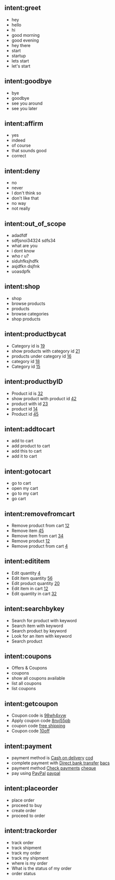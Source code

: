 ## intent:greet
- hey
- hello
- hi
- good morning
- good evening
- hey there
- start
- startup
- lets start
- let's start

## intent:goodbye
- bye
- goodbye
- see you around
- see you later

## intent:affirm
- yes
- indeed
- of course
- that sounds good
- correct

## intent:deny
- no
- never
- I don't think so
- don't like that
- no way
- not really

## intent:out_of_scope
- adadfdf
- sdfjsnoi34324 sdfs34
- what are you
- i dont know
- who r u?
- siduhfksjhdfk
- asjdfkn dsjfnk
- uoasdpfk


## intent:shop
- shop
- browse products
- products
- browse categories
- shop products

## intent:productbycat
- Category id is [19](cat_id)
- show products with category id [21](cat_id)
- products under category id [16](cat_id)
- category id [18](cat_id)
- Category id [15](cat_id)

## intent:productbyID
- Product id is [32](pro_id)
- show product with product id [42](pro_id)
- product with id [23](pro_id)
- product id [14](pro_id)
- Product id [45](pro_id)

## intent:addtocart
- add to cart
- add product to cart
- add this to cart
- add it to cart

## intent:gotocart
- go to cart
- open my cart
- go to my cart
- go cart

## intent:removefromcart
- Remove product from cart [12](r_id)
- Remove item [45](r_id)
- Remove item from cart [34](r_id)
- Remove product [12](r_id)
- Remove product from cart [4](r_id)

## intent:edititem
- Edit quantity [4](e_id)
- Edit item quantity [56](e_id)
- Edit product quantity [20](e_id)
- Edit item in cart [12](e_id)
- Edit quantity in cart [32](e_id)

## intent:searchbykey
- Search for product with keyword
- Search item with keyword
- Search product by keyword
- Look for an item with keyword
- Search product

## intent:coupons
- Offers & Coupons
- coupons
- show all coupons available
- list all coupons
- list coupons

## intent:getcoupon
- Coupon code is [98wh4xvw](cp)
- Apply coupon code [8nvj55pb](cp)
- coupon code [free shipping](cp)
- Coupon code [10off](cp)

## intent:payment
- payment method is [Cash on delivery](pmt) [cod](pmi)
- complete payment with [Direct bank transfer](pmt) [bacs](pmi)
- payment method [Check payments](pmt) [cheque](pmi)
- pay using [PayPal](pmt) [paypal](pmi)

## intent:placeorder
- place order
- proceed to buy
- create order
- proceed to order

## intent:trackorder
- track order
- track shipment
- track my order
- track my shipment
- where is my order
- What is the status of my order
- order status